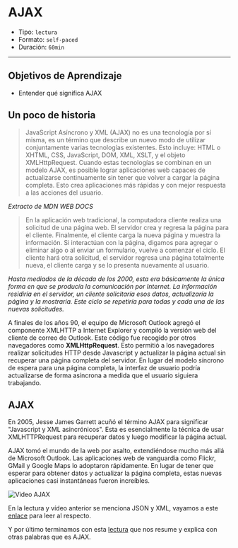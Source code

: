 # AJAX

- Tipo: `lectura`
- Formato: `self-paced`
- Duración: `60min`

***

## Objetivos de Aprendizaje

- Entender qué significa AJAX

## Un poco de historia

> JavaScript Asíncrono y XML (AJAX) no es una tecnología por sí misma,
> es un término que describe un nuevo modo de utilizar conjuntamente varias
> tecnologías existentes. Esto incluye: HTML o XHTML, CSS, JavaScript, DOM,
> XML, XSLT, y el objeto XMLHttpRequest. Cuando estas tecnologías se combinan
> en un modelo AJAX, es posible lograr aplicaciones web capaces de actualizarse
> continuamente sin tener que volver a cargar la página completa. Esto crea
> aplicaciones más rápidas y con mejor respuesta a las acciones del usuario.

_Extracto de MDN WEB DOCS_

>En la aplicación web tradicional, la computadora cliente realiza una solicitud
>de una página web. El servidor crea y regresa la página para el cliente.
>Finalmente, el cliente carga la nueva página y muestra la información.
>Si interactúan con la página, digamos para agregar o eliminar algo o al enviar
>un formulario, vuelve a comenzar el ciclo. El cliente hará otra solicitud,
>el servidor regresa una página totalmente nueva, el cliente carga y se
>lo presenta nuevamente al usuario.

_Hasta mediados de la década de los 2000, esta era básicamente la única forma
en que se producía la comunicación por Internet. La información residiría en
el servidor, un cliente solicitaría esos datos, actualizaría la página y
la mostraría. Este ciclo se repetiría para todas y cada una de las
nuevas solicitudes._

A finales de los años 90, el equipo de Microsoft Outlook agregó el componente
XMLHTTP a Internet Explorer y compiló la versión web del cliente de correo de
Outlook. Este código fue recogido por otros navegadores como
**XMLHttpRequest**. Esto permitió a los navegadores realizar solicitudes HTTP
desde Javascript y actualizar la página actual sin recuperar una página
completa del servidor. En lugar del modelo síncrono de espera para una página
completa, la interfaz de usuario podría actualizarse de forma asíncrona a
medida que el usuario siguiera trabajando.

## AJAX

En 2005, Jesse James Garrett acuñó el término AJAX para significar
"Javascript y XML asincrónicos". Esta es esencialmente la técnica de usar
XMLHTTPRequest para recuperar datos y luego modificar la página actual.

AJAX tomó el mundo de la web por asalto, extendiéndose mucho más allá de
Microsoft Outlook. Las aplicaciones web de vanguardia como Flickr, GMail y
Google Maps lo adoptaron rápidamente. En lugar de tener que esperar para
obtener datos y actualizar la página completa, estas nuevas aplicaciones
casi instantáneas fueron increíbles.

![Video AJAX](https://www.youtube.com/watch?v=_ybgWmSCAu8)

En la lectura y vídeo anterior se menciona JSON y XML, vayamos a este
[enlace](https://medium.com/laboratoria-how-to/como-enviar-y-recibir-información-en-internet-json-y-xml-456d5109e885)
para leer al respecto.

Y por último terminamos con esta [lectura](https://medium.com/laboratoria-how-to/entendiendo-como-funciona-el-internet-parte-ajax-c993f9802e72)
que nos resume y explica con otras palabras que es AJAX.
